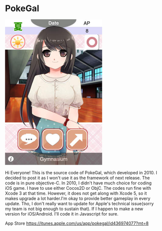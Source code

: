 PokeGal
=======

![Alt text](https://github.com/Alcy-Studio/PokeGal/blob/master/screen320x480.jpeg "Screenshot")

Hi Everyone! This is the source code of PokeGal, which developed in 2010. I decided to post it as I won't use it as the framework of next release. The code is in pure objective-C. In 2010, I didn't have much choice for coding iOS game. I have to use either Cocos2D or ObjC. The codes run fine with Xcode 3 at that time. However, it does not get along with Xcode 5, so it makes upgrade a lot harder.I'm okay to provide better gameplay in every update. Tho,  I don't really want to update for Apple's technical issue(sorry my team is not big enough to sustain that). If I happen to make a new version for iOS/Android. I'll code it in Javascript for sure. 

App Store
https://itunes.apple.com/us/app/pokegal/id436974077?mt=8
